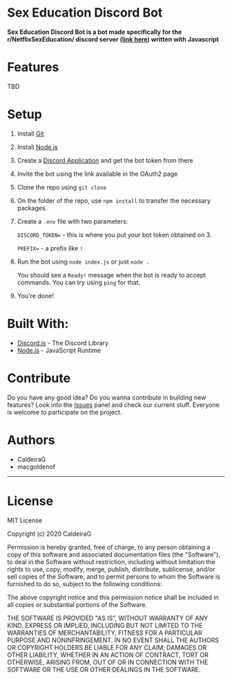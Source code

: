 # Sex Education Discord Bot

**Sex Education Discord Bot is a bot made specifically for the r/NetflixSexEducation/ discord server ([link here](https://discord.gg/u2QtChz)) written with Javascript**

# Features

TBD

# Setup

1. Install [Git](https://git-scm.com/)
2. Install [Node.js](https://nodejs.org/)
3. Create a [Discord Application](https://discord.com/developers/applications) and get the bot token from there
4. Invite the bot using the link available in the OAuth2 page
5. Clone the repo using `git clone`
6. On the folder of the repo, use `npm install` to transfer the necessary packages.
7. Create a `.env` file with two parameters: 

    `DISCORD_TOKEN=` -  this is where you put your bot token obtained on 3.
    
    `PREFIX=` - a prefix like `!`
8. Run the bot using `node index.js` or just `node .` 

    You should see a `Ready!` message when the bot is ready to accept commands. You can try using `ping` for that.

9. You're done!

# Built With:

- [Discord.js](https://discord.js.org/) - The Discord Library
- [Node.js](https://nodejs.org/) - JavaScript Runtime

# Contribute

Do you have any good idea? Do you wanna contribute in building new features? Look into the [Issues](https://github.com/CaldeiraG/SexEd_discordbot/issues) panel and check  our current stuff. Everyone is welcome to participate on the project.

# Authors

- CaldeiraG 
- macgoldenof

----
# License

MIT License

Copyright (c) 2020 CaldeiraG

Permission is hereby granted, free of charge, to any person obtaining a copy
of this software and associated documentation files (the "Software"), to deal
in the Software without restriction, including without limitation the rights
to use, copy, modify, merge, publish, distribute, sublicense, and/or sell
copies of the Software, and to permit persons to whom the Software is
furnished to do so, subject to the following conditions:

The above copyright notice and this permission notice shall be included in all
copies or substantial portions of the Software.

THE SOFTWARE IS PROVIDED "AS IS", WITHOUT WARRANTY OF ANY KIND, EXPRESS OR
IMPLIED, INCLUDING BUT NOT LIMITED TO THE WARRANTIES OF MERCHANTABILITY,
FITNESS FOR A PARTICULAR PURPOSE AND NONINFRINGEMENT. IN NO EVENT SHALL THE
AUTHORS OR COPYRIGHT HOLDERS BE LIABLE FOR ANY CLAIM, DAMAGES OR OTHER
LIABILITY, WHETHER IN AN ACTION OF CONTRACT, TORT OR OTHERWISE, ARISING FROM,
OUT OF OR IN CONNECTION WITH THE SOFTWARE OR THE USE OR OTHER DEALINGS IN THE
SOFTWARE.
